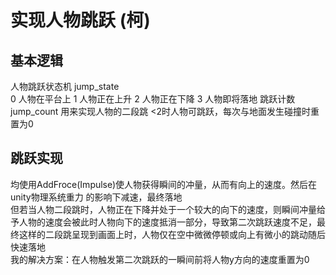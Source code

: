 # 实现人物跳跃 (柯)
## 基本逻辑
人物跳跃状态机 jump_state  
0 人物在平台上 1 人物正在上升 2 人物正在下降 3 人物即将落地
跳跃计数 jump_count  用来实现人物的二段跳
<2时人物可跳跃，每次与地面发生碰撞时重置为0
## 跳跃实现
均使用AddFroce(Impulse)使人物获得瞬间的冲量，从而有向上的速度。然后在unity物理系统重力
的影响下减速，最终落地  
但若当人物二段跳时，人物正在下降并处于一个较大的向下的速度，则瞬间冲量给予人物的速度会被此时人物向下的速度抵消一部分，导致第二次跳跃速度不足，最终这样的二段跳呈现到画面上时，人物仅在空中微微停顿或向上有微小的跳动随后快速落地  
我的解决方案：在人物触发第二次跳跃的一瞬间前将人物y方向的速度重置为0